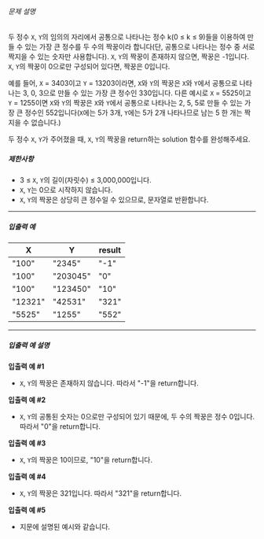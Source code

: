 
###### 문제 설명


두 정수 `X`, `Y`의 임의의 자리에서 공통으로 나타나는 정수 k(0 ≤ k ≤ 9\)들을 이용하여 만들 수 있는 가장 큰 정수를 두 수의 짝꿍이라 합니다(단, 공통으로 나타나는 정수 중 서로 짝지을 수 있는 숫자만 사용합니다). `X`, `Y`의 짝꿍이 존재하지 않으면, 짝꿍은 \-1입니다. `X`, `Y`의 짝꿍이 0으로만 구성되어 있다면, 짝꿍은 0입니다.


예를 들어, `X` \= 3403이고 `Y` \= 13203이라면, `X`와 `Y`의 짝꿍은 `X`와 `Y`에서 공통으로 나타나는 3, 0, 3으로 만들 수 있는 가장 큰 정수인 330입니다. 다른 예시로 `X` \= 5525이고 `Y` \= 1255이면 `X`와 `Y`의 짝꿍은 `X`와 `Y`에서 공통으로 나타나는 2, 5, 5로 만들 수 있는 가장 큰 정수인 552입니다(`X`에는 5가 3개, `Y`에는 5가 2개 나타나므로 남는 5 한 개는 짝 지을 수 없습니다.)  

두 정수 `X`, `Y`가 주어졌을 때, `X`, `Y`의 짝꿍을 return하는 solution 함수를 완성해주세요.


##### 제한사항


* 3 ≤ `X`, `Y`의 길이(자릿수) ≤ 3,000,000입니다.
* `X`, `Y`는 0으로 시작하지 않습니다.
* `X`, `Y`의 짝꿍은 상당히 큰 정수일 수 있으므로, 문자열로 반환합니다.




---


##### 입출력 예




| X | Y | result |
| --- | --- | --- |
| "100" | "2345" | "\-1" |
| "100" | "203045" | "0" |
| "100" | "123450" | "10" |
| "12321" | "42531" | "321" |
| "5525" | "1255" | "552" |




---


##### 입출력 예 설명


**입출력 예 \#1**


* `X`, `Y`의 짝꿍은 존재하지 않습니다. 따라서 "\-1"을 return합니다.


**입출력 예 \#2**


* `X`, `Y`의 공통된 숫자는 0으로만 구성되어 있기 때문에, 두 수의 짝꿍은 정수 0입니다. 따라서 "0"을 return합니다.


**입출력 예 \#3**


* `X`, `Y`의 짝꿍은 10이므로, "10"을 return합니다.


**입출력 예 \#4**


* `X`, `Y`의 짝꿍은 321입니다. 따라서 "321"을 return합니다.


**입출력 예 \#5**


* 지문에 설명된 예시와 같습니다.



